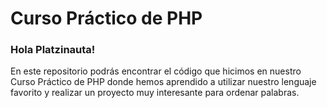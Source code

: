 # Curso Práctico de PHP

### Hola Platzinauta!

En este repositorio podrás encontrar el código que hicimos en nuestro Curso Práctico de PHP donde hemos aprendido a utilizar nuestro lenguaje favorito y realizar un proyecto muy interesante para ordenar palabras.